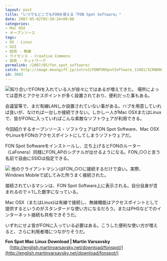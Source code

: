 ```yaml
---
layout: post
title: "いつでもどこでもFONを使える「FON Spot Software」"
date: 2007-05-02T05:50:24+09:00
categories:
- Mac OSX
- オープンソース
tags: 
- OS - Linux
- GUI
- 技術 - 無線
- ライセンス - Creative Commons
- 技術 - ネットワーク
permalink: /2007/05/fon_spot_software/
catch: http://image.moongift.jp/intro3/FONFONSpotSoftware_124D1/SCRN0001_thumb.jpg
id: 3602
---
```

[![](http://image.moongift.jp/intro3/FONFONSpotSoftware_124D1/fonspotsoftware2_thumb1.png)](http://image.moongift.jp/intro3/FONFONSpotSoftware_124D1/fonspotsoftware23.png)知り合いでFONを入れている人が徐々にではあるが増えてきた。 場所によっては意外とアクセスポイントが多く設置されており、便利だった事もある。

 

会議室等で、まだ有線LANしか設置されていない事がある。ハブを用意していれば良いが、なければ一台しか接続できない。しかし一人がMac OSXまたはLinuxで、皆がFONに入っていればこんな素敵なソフトウェアが利用できる。

 

今回紹介するオープンソース・ソフトウェアはFON Spot Software、Mac OSXやLinuxをFONのアクセスポイントにしてしまうソフトウェアだ。

 <!--more--> 

FON Spot Softwareをインストールし、立ち上げるとFONのルーター（LaFonera）同様にFON\_APのシグナルが出せるようになる。FON\_○○と言う名前で自由にSSIDは指定できる。

 

[![](http://image.moongift.jp/intro3/FONFONSpotSoftware_124D1/SCRN0001_thumb.jpg)](http://image.moongift.jp/intro3/FONFONSpotSoftware_124D1/SCRN00012.jpg) 他のクライアントマシンはFON\_○○に接続するだけで良い。実際、Windows Mobileで試してみた所うまく接続された。

 

接続されているマシンは、FON Spot Software上に表示される。自分自身が含まれるので＋1した数字になっている。

 

Mac OSX（またはLinux)は有線で接続し、無線機能はアクセスポイントとして提供するというのがスタンダードな使い方になるだろう。またはPHSなどでのインターネット接続も共有できそうだ。

 

いずれにせよ皆がFONに入っている必要はある。こうした便利な使い方が増えると、さらに利用者増につながりそうだ。

 

**Fon Spot Mac Linux Download | Martin Varsavsky**  
　[http://english.martinvarsavsky.net/download/fonspot/](http://english.martinvarsavsky.net/download/fonspot/)

